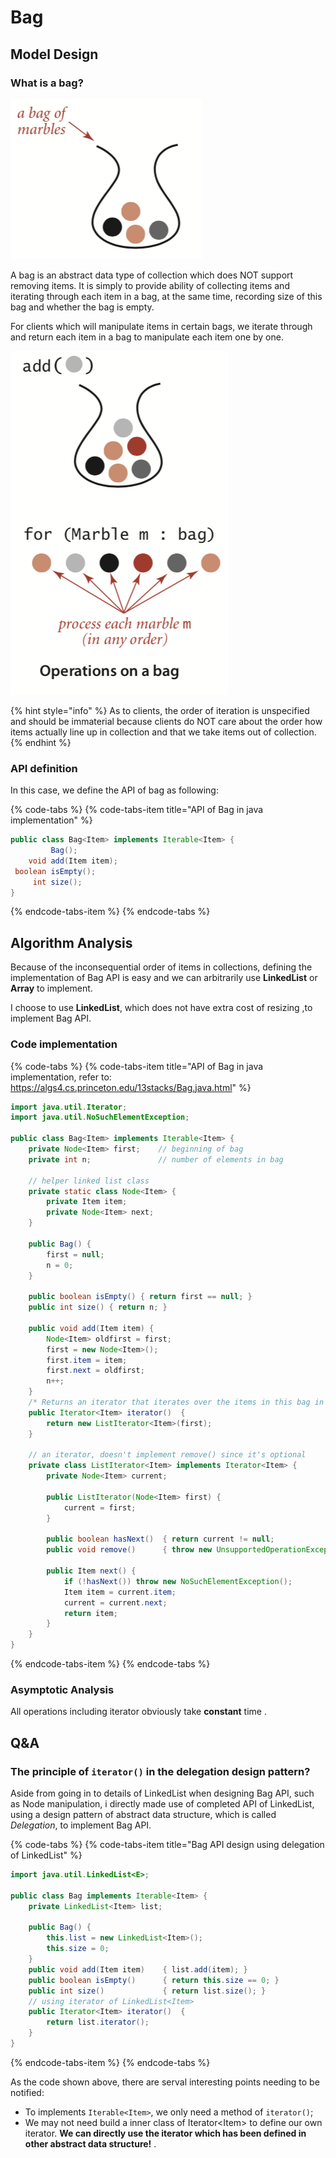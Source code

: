 # Bag

## Model Design

### What is a bag?



![Abstract data structure example: Bag, a collection of marbles](../.gitbook/assets/image%20%288%29.png)

A bag is an abstract data type of collection which does NOT support removing items. It is simply to provide ability of collecting items and iterating through each item in a bag, at the same time, recording size of this bag and whether the bag is empty.

For clients which will manipulate items in certain bags, we iterate through and return each item in a bag to manipulate each item one by one.  


![Manipulating items example: using iterator to reach each item](../.gitbook/assets/image%20%2823%29.png)

{% hint style="info" %}
As to clients, the order of iteration is unspecified and should be immaterial because clients do NOT care about the order how items actually line up in collection and that we take items out of collection.
{% endhint %}

### API definition

In this case, we define the API of bag as following:

{% code-tabs %}
{% code-tabs-item title="API of Bag in java implementation" %}
```java
public class Bag<Item> implements Iterable<Item> {
         Bag();
    void add(Item item);
 boolean isEmpty();
     int size();
}
```
{% endcode-tabs-item %}
{% endcode-tabs %}

## Algorithm Analysis

Because of the inconsequential order of items in collections, defining the implementation of Bag API is easy and  we can arbitrarily use  **LinkedList** or **Array** to implement.

I choose to use **LinkedList**, which does not have extra cost of resizing ,to implement Bag API.

### Code implementation

{% code-tabs %}
{% code-tabs-item title="API of Bag in java implementation, refer to: https://algs4.cs.princeton.edu/13stacks/Bag.java.html" %}
```java
import java.util.Iterator;
import java.util.NoSuchElementException;

public class Bag<Item> implements Iterable<Item> {
    private Node<Item> first;    // beginning of bag
    private int n;               // number of elements in bag

    // helper linked list class
    private static class Node<Item> {
        private Item item;
        private Node<Item> next;
    }

    public Bag() {
        first = null;
        n = 0;
    }
    
    public boolean isEmpty() { return first == null; }
    public int size() { return n; }
    
    public void add(Item item) {
        Node<Item> oldfirst = first;
        first = new Node<Item>();
        first.item = item;
        first.next = oldfirst;
        n++;
    }
    /* Returns an iterator that iterates over the items in this bag in arbitrary order. */
    public Iterator<Item> iterator()  {
        return new ListIterator<Item>(first);  
    }

    // an iterator, doesn't implement remove() since it's optional
    private class ListIterator<Item> implements Iterator<Item> {
        private Node<Item> current;

        public ListIterator(Node<Item> first) {
            current = first;
        }

        public boolean hasNext()  { return current != null;                     }
        public void remove()      { throw new UnsupportedOperationException();  }

        public Item next() {
            if (!hasNext()) throw new NoSuchElementException();
            Item item = current.item;
            current = current.next; 
            return item;
        }
    }
}
```
{% endcode-tabs-item %}
{% endcode-tabs %}

### Asymptotic Analysis

All operations including iterator obviously take **constant** time .

## Q&A

### The principle of `iterator()` in the delegation design pattern?

Aside from going in to details of LinkedList when designing Bag API, such as Node manipulation, i directly made use of completed API of LinkedList, using a design pattern of abstract data structure, which is called _Delegation_, to implement Bag API.

{% code-tabs %}
{% code-tabs-item title="Bag API design using delegation of LinkedList" %}
```java
import java.util.LinkedList<E>;
​
public class Bag implements Iterable<Item> {
    private LinkedList<Item> list;
    
    public Bag() {
        this.list = new LinkedList<Item>();
        this.size = 0;
    }
    public void add(Item item)    { list.add(item); } 
    public boolean isEmpty()      { return this.size == 0; }  
    public int size()             { return list.size(); } 
    // using iterator of LinkedList<Item>
    public Iterator<Item> iterator()  {
        return list.iterator();
    }          
}
```
{% endcode-tabs-item %}
{% endcode-tabs %}

 As the code shown above, there are serval interesting points needing to be notified:

* To implements `Iterable<Item>`, we only need a method of `iterator()`;
* We may not need build a inner class of Iterator&lt;Item&gt;  to define our own iterator. **We can directly use the iterator which has been defined in other abstract data structure!** .

